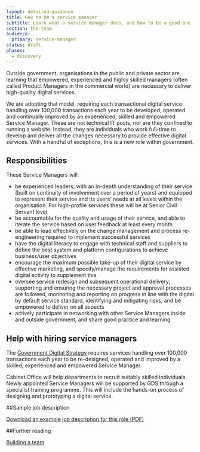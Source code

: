 ```yaml
---
layout: detailed-guidance
title: How to be a service manager
subtitle: Learn what a service manager does, and how to be a good one
section: the-team
audience:
  primary: service-manager
status: draft
phases:
  - discovery
---
```


Outside government, organisations in the public and private sector are learning that empowered, experienced and highly skilled managers (often called Product Managers in the commercial world) are necessary to deliver high-quality digital services.

We are adopting that model, requiring each transactional digital service handling over 100,000 transactions each year to be developed, operated and continually improved by an experienced, skilled and empowered Service Manager. These are not technical IT posts, nor are they confined to running a website. Instead, they are individuals who work full-time to develop and deliver all the changes necessary to provide effective digital services. With a handful of exceptions, this is a new role within government.

## Responsibilities

These Service Managers will:

* be experienced leaders, with an in-depth understanding of their service (built on continuity of involvement over a period of years) and equipped to represent their service and its users’ needs at all levels within the organisation. For high-profile services these will be at Senior Civil Servant level
* be accountable for the quality and usage of their service, and able to iterate the service based on user feedback at least every month
* be able to lead effectively on the change management and process re-engineering required to implement successful services
* have the digital literacy to engage with technical staff and suppliers to define the best system and platform configurations to achieve business/user objectives
* encourage the maximum possible take-up of their digital service by effective marketing, and specify/manage the requirements for assisted digital activity to supplement this
* oversee service redesign and subsequent operational delivery; supporting and ensuring the necessary project and approval processes are followed, monitoring and reporting on progress in line with the digital by default service standard, identifying and mitigating risks, and be empowered to deliver on all aspects
* actively participate in networking with other Service Managers inside and outside government, and share good practice and learning

## Help with hiring service managers

The [Government Digital Strategy](http://publications.cabinetoffice.gov.uk/digital/strategy/) requires services handling over 100,000 transactions each year to be re-designed, operated and improved by a skilled, experienced and empowered Service Manager.

Cabinet Office will help departments to recruit suitably skilled individuals. Newly appointed Service Managers will be supported by GDS through a specialist training programme. This will include the hands-on process of designing and prototyping a digital service.

##Sample job description

[Download an example job description for this role (PDF)](/assets/documents/service-manager-job-description.pdf)

##Further reading

[Building a team](/the-team)
